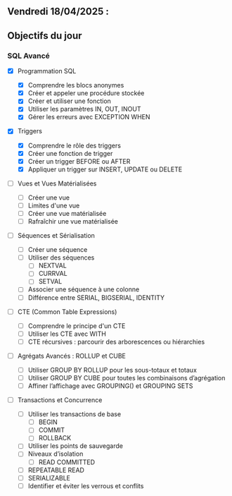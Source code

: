 ## Vendredi 18/04/2025 :

## Objectifs du jour

### SQL Avancé

- [x] Programmation SQL

  - [x] Comprendre les blocs anonymes
  - [x] Créer et appeler une procédure stockée
  - [x] Créer et utiliser une fonction
  - [x] Utiliser les paramètres IN, OUT, INOUT
  - [x] Gérer les erreurs avec EXCEPTION WHEN

- [x] Triggers
  - [x] Comprendre le rôle des triggers
  - [x] Créer une fonction de trigger
  - [x] Créer un trigger BEFORE ou AFTER
  - [x] Appliquer un trigger sur INSERT, UPDATE ou DELETE
- [ ] Vues et Vues Matérialisées
  - [ ] Créer une vue
  - [ ] Limites d'une vue
  - [ ] Créer une vue matérialisée
  - [ ] Rafraîchir une vue matérialisée
- [ ] Séquences et Sérialisation

  - [ ] Créer une séquence
  - [ ] Utiliser des séquences
    - [ ] NEXTVAL
    - [ ] CURRVAL
    - [ ] SETVAL
  - [ ] Associer une séquence à une colonne
  - [ ] Différence entre SERIAL, BIGSERIAL, IDENTITY

- [ ] CTE (Common Table Expressions)

  - [ ] Comprendre le principe d'un CTE
  - [ ] Utiliser les CTE avec WITH
  - [ ] CTE récursives : parcourir des arborescences ou hiérarchies

- [ ] Agrégats Avancés : ROLLUP et CUBE

  - [ ] Utiliser GROUP BY ROLLUP pour les sous-totaux et totaux
  - [ ] Utiliser GROUP BY CUBE pour toutes les combinaisons d’agrégation
  - [ ] Affiner l’affichage avec GROUPING() et GROUPING SETS

- [ ] Transactions et Concurrence
  - [ ] Utiliser les transactions de base
    - [ ] BEGIN
    - [ ] COMMIT
    - [ ] ROLLBACK
  - [ ] Utiliser les points de sauvegarde
  - [ ] Niveaux d’isolation
    - [ ] READ COMMITTED
  - [ ] REPEATABLE READ
  - [ ] SERIALIZABLE
  - [ ] Identifier et éviter les verrous et conflits
